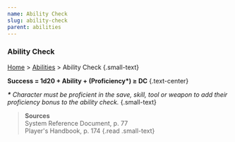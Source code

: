 ```yaml
---
name: Ability Check
slug: ability-check
parent: abilities
---
```

### Ability Check
[Home](dm-operations-center) > [Abilities](abilities) > Ability Check {.small-text}

**Success = 1d20 + Ability + (Proficiency\*) ≥ DC** {.text-center}

***\*** Character must be proficient in the save, skill, tool or weapon to add their proficiency bonus to the ability check.* {.small-text}

> **Sources** <br/>
> System Reference Document, p. 77<br/>
> Player's Handbook, p. 174
{.read .small-text}
